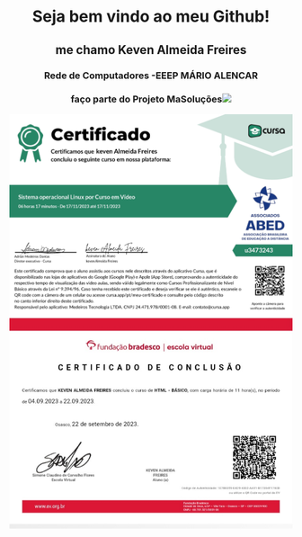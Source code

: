 <h1 align="center">Seja bem vindo ao meu Github! </h1>

<h2 align="center">me chamo Keven Almeida Freires</h2>
<h3 align="center">Rede de Computadores -EEEP MÁRIO ALENCAR</h3>
<h3 align="center">faço parte do Projeto MaSoluções<img src="MASOLUCÕES.png"></h3>

<img src="certificate_1700240516626.jpg" align="center">
<img src="20231117_190030_070103.jpg" align="center">

